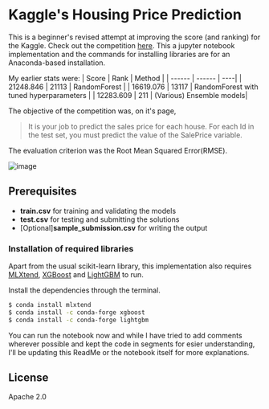 # Kaggle's Housing Price Prediction

This is a beginner's revised attempt at improving the score (and ranking) for the Kaggle. Check out the competition [here](https://www.kaggle.com/c/home-data-for-ml-course).
This a jupyter notebook implementation and the commands for installing libraries are for an Anaconda-based installation.

My earlier stats were:
| Score | Rank | Method |
| ------ | ------ | ----|
| 21248.846 | 21113 | RandomForest |
| 16619.076 | 13117 | RandomForest with tuned hyperparameters |
| 12283.609 | 211 | (Various) Ensemble models|

The objective of the competition was, on it's page,  
> It is your job to predict the sales price for each house. For each Id in the test set, you must predict the value of the SalePrice variable. 

The evaluation criterion was the Root Mean Squared Error(RMSE).

![image](https://user-images.githubusercontent.com/58383734/80511887-57d88d00-899a-11ea-9240-1656a9b491e2.png)



## Prerequisites

  - **train.csv** for training and validating the models 
  - **test.csv** for testing and submitting the solutions
  - [Optional]**sample_submission.csv** for writing the output


### Installation of required libraries

Apart from the usual scikit-learn library, this implementation also requires [MLXtend](http://rasbt.github.io/mlxtend/),  [XGBoost](https://xgboost.readthedocs.io/en/latest/) and [LightGBM](https://lightgbm.readthedocs.io/en/latest/) to run.

Install the dependencies through the terminal.

```sh
$ conda install mlxtend
$ conda install -c conda-forge xgboost
$ conda install -c conda-forge lightgbm
```

You can run the notebook now and while I have tried to add comments wherever possible and kept the code in segments for esier understanding, I'll be updating this ReadMe or the notebook itself for more explanations.

License
------
Apache 2.0 

